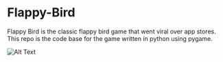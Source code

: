 # Flappy-Bird
Flappy Bird is the classic flappy bird game that went viral over app stores. This repo is the code base for the game written in python using pygame.

![Alt Text](https://media.giphy.com/media/xrDdo5kuHzwxG/giphy.gif)
